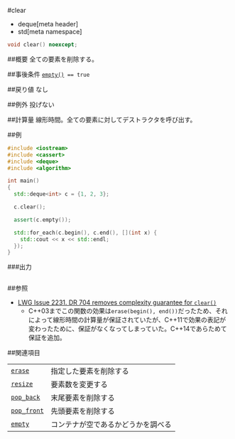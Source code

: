 #clear
* deque[meta header]
* std[meta namespace]

```cpp
void clear() noexcept;
```

##概要
全ての要素を削除する。


##事後条件
[`empty()`](/reference/deque/empty.md)` == true`


##戻り値
なし


##例外
投げない


##計算量
線形時間。全ての要素に対してデストラクタを呼び出す。


##例
```cpp
#include <iostream>
#include <cassert>
#include <deque>
#include <algorithm>

int main()
{
  std::deque<int> c = {1, 2, 3};

  c.clear();

  assert(c.empty());

  std::for_each(c.begin(), c.end(), [](int x) {
    std::cout << x << std::endl;
  });
}
```

###出力
```
```

##参照
- [LWG Issue 2231. DR 704 removes complexity guarantee for `clear()`](http://www.open-std.org/jtc1/sc22/wg21/docs/lwg-defects.html#2231)
    - C++03までこの関数の効果は`erase(begin(), end())`だったため、それによって線形時間の計算量が保証されていたが、C++11で効果の表記が変わったために、保証がなくなってしまっていた。C++14であらためて保証を追加。


##関連項目

| | |
|-------------------------------------------------------------------------------------------------------|-----------------------------------------------------|
| [`erase`](./erase.md) | 指定した要素を削除する |
| [`resize`](./resize.md) | 要素数を変更する |
| [`pop_back`](./pop_back.md) | 末尾要素を削除する |
| [`pop_front`](./pop_front.md) | 先頭要素を削除する |
| [`empty`](./empty.md) | コンテナが空であるかどうかを調べる |


